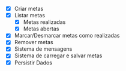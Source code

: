 - [x] Criar metas
- [x] Listar metas
    - [x] Metas realizadas
    - [x] Metas abertas
- [x] Marcar/Desmarcar metas como realizadas
- [x] Remover metas
- [x] Sistema de mensagens
- [x] Sistema de carregar e salvar metas
- [x] Persistir Dados
